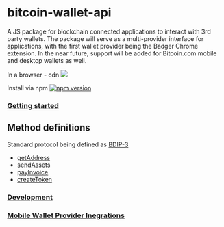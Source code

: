 # bitcoin-wallet-api

A JS package for blockchain connected applications to interact with 3rd party wallets. The package will serve as a multi-provider interface for applications, with the first wallet provider being the Badger Chrome extension. In the near future, support will be added for Bitcoin.com mobile and desktop wallets as well.

In a browser - cdn [![](https://data.jsdelivr.com/v1/package/npm/bitcoin-wallet-api/badge)](https://www.jsdelivr.com/package/npm/bitcoin-wallet-api)

Install via npm [![npm version](https://badge.fury.io/js/bitcoin-wallet-api.svg)](https://badge.fury.io/js/bitcoin-wallet-api)

### [Getting started](https://developer.bitcoin.com/wallet-api/)

## Method definitions
Standard protocol being defined as [BDIP-3](https://github.com/Bitcoin-com/BDIPs/blob/master/BDIPs/bdip-3.md)

- [getAddress](https://developer.bitcoin.com/wallet-api/docs/get-address)
- [sendAssets](https://developer.bitcoin.com/wallet-api/docs/send-assets)
- [payInvoice](https://developer.bitcoin.com/wallet-api/docs/pay-invoice)
- [createToken](https://developer.bitcoin.com/wallet-api/docs/create-token)

### [Development](/docs/walletApiDevelopment.md)

### [Mobile Wallet Provider Inegrations](/docs/mobile.md)
